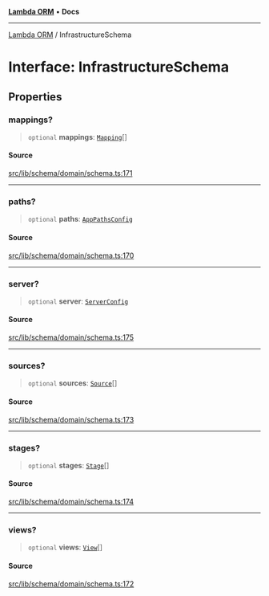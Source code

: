 [**Lambda ORM**](../README.md) • **Docs**

***

[Lambda ORM](../README.md) / InfrastructureSchema

# Interface: InfrastructureSchema

## Properties

### mappings?

> `optional` **mappings**: [`Mapping`](Mapping.md)[]

#### Source

[src/lib/schema/domain/schema.ts:171](https://github.com/lambda-orm/lambdaorm-base/blob/369fa6c47dfcaa18334efd22efe5cc76c83a011a/src/lib/schema/domain/schema.ts#L171)

***

### paths?

> `optional` **paths**: [`AppPathsConfig`](AppPathsConfig.md)

#### Source

[src/lib/schema/domain/schema.ts:170](https://github.com/lambda-orm/lambdaorm-base/blob/369fa6c47dfcaa18334efd22efe5cc76c83a011a/src/lib/schema/domain/schema.ts#L170)

***

### server?

> `optional` **server**: [`ServerConfig`](ServerConfig.md)

#### Source

[src/lib/schema/domain/schema.ts:175](https://github.com/lambda-orm/lambdaorm-base/blob/369fa6c47dfcaa18334efd22efe5cc76c83a011a/src/lib/schema/domain/schema.ts#L175)

***

### sources?

> `optional` **sources**: [`Source`](Source.md)[]

#### Source

[src/lib/schema/domain/schema.ts:173](https://github.com/lambda-orm/lambdaorm-base/blob/369fa6c47dfcaa18334efd22efe5cc76c83a011a/src/lib/schema/domain/schema.ts#L173)

***

### stages?

> `optional` **stages**: [`Stage`](Stage.md)[]

#### Source

[src/lib/schema/domain/schema.ts:174](https://github.com/lambda-orm/lambdaorm-base/blob/369fa6c47dfcaa18334efd22efe5cc76c83a011a/src/lib/schema/domain/schema.ts#L174)

***

### views?

> `optional` **views**: [`View`](View.md)[]

#### Source

[src/lib/schema/domain/schema.ts:172](https://github.com/lambda-orm/lambdaorm-base/blob/369fa6c47dfcaa18334efd22efe5cc76c83a011a/src/lib/schema/domain/schema.ts#L172)
